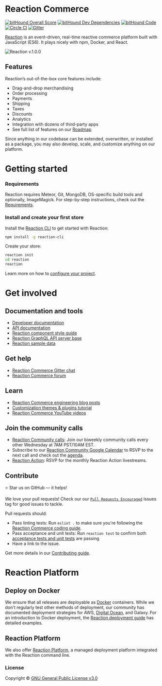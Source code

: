 # Reaction Commerce

[![bitHound Overall Score](https://www.bithound.io/github/reactioncommerce/reaction/badges/score.svg)](https://www.bithound.io/github/reactioncommerce/reaction) [![bitHound Dev Dependencies](https://www.bithound.io/github/reactioncommerce/reaction/badges/devDependencies.svg)](https://www.bithound.io/github/reactioncommerce/reaction/9a858eb459d7260d5ae59124c2b364bc791a3e70/dependencies/npm) [![bitHound Code](https://www.bithound.io/github/reactioncommerce/reaction/badges/code.svg)](https://www.bithound.io/github/reactioncommerce/reaction) [![Circle CI](https://circleci.com/gh/andela/k2-rc.svg?style=shield&circle-token=:circle-token)](https://circleci.com/gh/andela/k2-rc) [![Gitter](https://badges.gitter.im/JoinChat.svg)](https://gitter.im/reactioncommerce/reaction?utm_source=badge&utm_medium=badge&utm_campaign=pr-badge&utm_content=badge)

[Reaction](http://reactioncommerce.com) is an event-driven, real-time reactive commerce platform built with JavaScript (ES6). It plays nicely with npm, Docker, and React.

![Reaction v.1.0.0](https://raw.githubusercontent.com/reactioncommerce/reaction-docs/master/assets/rc-desktop.png)

## Features

Reaction’s out-of-the-box core features include:

- Drag-and-drop merchandising
- Order processing
- Payments
- Shipping
- Taxes
- Discounts
- Analytics
- Integration with dozens of third-party apps
- See full list of features on our [Roadmap](https://reactioncommerce.com/roadmap)

Since anything in our codebase can be extended, overwritten, or installed as a package, you may also develop, scale, and customize anything on our platform.

# Getting started

### Requirements

Reaction requires Meteor, Git, MongoDB, OS-specific build tools and optionally, ImageMagick. For step-by-step instructions, check out the [Requirements](https://docs.reactioncommerce.com/reaction-docs/master/requirements).

### Install and create your first store

Install the [Reaction CLI](https://github.com/reactioncommerce/reaction-cli) to get started with Reaction:
```bash
npm install -g reaction-cli
```

Create your store:
```bash
reaction init
cd reaction
reaction
```

Learn more on how to [configure your project](https://docs.reactioncommerce.com/reaction-docs/master/configuration).

# Get involved

## Documentation and tools
- [Developer documentation](https://docs.reactioncommerce.com)
- [API documentation](http://api.docs.reactioncommerce.com) 
- [Reaction component style guide](https://styleguide.reactioncommerce.com/)
- [Reaction GraphQL API server base](https://github.com/reactioncommerce/reaction-api-base)
- [Reaction sample data](https://github.com/reactioncommerce/reaction-sample-data)

## Get help
- [Reaction Commerce Gitter chat](https://gitter.im/reactioncommerce/reaction)
- [Reaction Commerce forum](https://forums.reactioncommerce.com/)

## Learn
- [Reaction Commerce engineering blog posts](https://blog.reactioncommerce.com/tag/engineering/)
- [Customization themes & plugins tutorial](https://docs.reactioncommerce.com/reaction-docs/master/tutorial)
- [Reaction Commerce YouTube videos](https://www.youtube.com/user/reactioncommerce/videos)

## Join the community calls
- [Reaction Community calls](http://getrxn.io/2rcCal): Join our biweekly community calls every other Wednesday at 7AM PST/10AM EST. 
- Subscribe to our [Reaction Community Google Calendar](http://getrxn.io/2rcCal) to RSVP to the next call and check out the [agenda](https://docs.google.com/document/d/1PwenrammgQJpQfFoUUJZ96i_JJYCM_4glAjB1_ZzgwA/edit?usp=sharing).
- [Reaction Action](http://getrxn.io/2rcCal): RSVP for the monthly Reaction Action livestreams.

## Contribute

:star: Star us on GitHub — it helps!

We love your pull requests! Check our our [`Pull Requests Encouraged`](https://github.com/reactioncommerce/reaction/issues?q=is%3Aissue+is%3Aopen+label%3Apull-requests-encouraged) issues tag for good issues to tackle.

Pull requests should:

- Pass linting tests: Run `eslint .` to make sure you're following the [Reaction Commerce coding  guide](https://docs.reactioncommerce.com/reaction-docs/master/styleguide).
- Pass acceptance and unit tests: Run `reaction test` to confirm both [acceptance tests and unit tests](https://docs.reactioncommerce.com/reaction-docs/master/testing-reaction) are passing
- Have a link to the issue.

Get more details in our [Contributing guide](https://github.com/reactioncommerce/reaction/blob/master/CONTRIBUTING.md).

# Reaction Platform

## Deploy on Docker

We ensure that all releases are deployable as [Docker](https://hub.docker.com/r/reactioncommerce/reaction/) containers. While we don't regularly test other methods of deployment, our community has documented deployment strategies for AWS, [Digital Ocean](https://gist.github.com/jshimko/745ca66748846551692e24c267a56060), and Galaxy. For an introduction to Docker deployment, the [Reaction deployment guide](https://docs.reactioncommerce.com/reaction-docs/master/deploying) has detailed examples. 

## Reaction Platform

We also offer [Reaction Platform](https://reactioncommerce.com/hosting), a managed deployment platform integrated with the Reaction command line. 

### License

Copyright © [GNU General Public License v3.0](./LICENSE.md)
